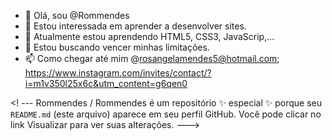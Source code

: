 - 👋 Olá, sou @Rommendes
 - 👀 Estou interessada em aprender a desenvolver sites.
 - 🌱 Atualmente estou aprendendo HTML5, CSS3, JavaScrip,...
 - 💞️ Estou buscando vencer minhas limitações.
 - 📫 Como chegar até mim @rosangelamendes5@hotmail.com; https://www.instagram.com/invites/contact/?i=m1v350l25x6c&utm_content=g6qen0 

 <! ---
 Rommendes / Rommendes é um repositório ✨ especial ✨ porque seu `README.md` (este arquivo) aparece em seu perfil GitHub.
 Você pode clicar no link Visualizar para ver suas alterações.
 --->
